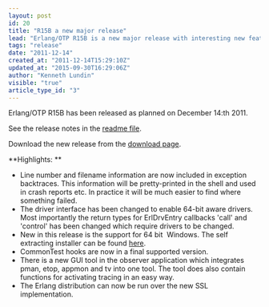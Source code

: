 ```yaml
---
layout: post
id: 20
title: "R15B a new major release"
lead: "Erlang/OTP R15B is a new major release with interesting new features. "
tags: "release"
date: "2011-12-14"
created_at: "2011-12-14T15:29:10Z"
updated_at: "2015-09-30T16:29:06Z"
author: "Kenneth Lundin"
visible: "true"
article_type_id: "3"
---
```


 Erlang/OTP R15B has been released as planned on December 14:th 2011.

 See the release notes in the [readme file](https://www.erlang.org/download/otp_src_R15B.readme).

 Download the new release from the [download page](https://erlang.org/download.html).

**Highlights:
**
* Line number and filename information are now included in exception backtraces. This information will be pretty-printed in the shell and used in crash reports etc. In practice it will be much easier to find where something failed.
* The driver interface has been changed to enable 64-bit aware drivers. Most importantly the return types for ErlDrvEntry callbacks 'call' and 'control' has been changed which require drivers to be changed.
* New in this release is the support for 64 bit  Windows. The self extracting installer can be found [here](https://www.erlang.org/download/otp_win64_R15B.exe).
* CommonTest hooks are now in a final supported version.
* There is a new GUI tool in the observer application which integrates pman, etop, appmon and tv into one tool. The tool does also contain functions for activating tracing in an easy way.
* The Erlang distribution can now be run over the new SSL implementation.
